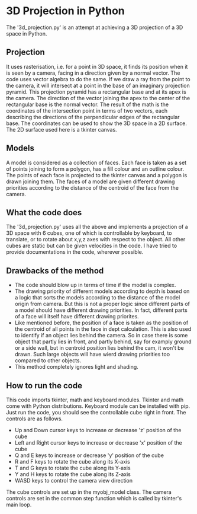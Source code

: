 # 3D Projection in Python
The '3d_projection.py' is an attempt at achieving a 3D projection of a 3D space in Python. 

## Projection
It uses rasterisation, i.e. for a point in 3D space, it finds its position when it is seen by a camera, facing in a direction given by a normal vector. The code uses vector algebra to do the same. If we draw a ray from the point to the camera, it will intersect at a point in the base of an imaginary projection pyramid. This projection pyramid has a rectangular base and at its apex is the camera. The direction of the vector joining the apex to the center of the rectangular base is the normal vector. The result of the math is the coordinates of the intersection point in terms of two vectors, each describing the directions of the perpendicular edges of the rectangular base. The coordinates can be used to show the 3D space in a 2D surface. The 2D surface used here is a tkinter canvas.

## Models
A model is considered as a collection of faces. Each face is taken as a set of points joining to form a polygon, has a fill colour and an outline colour.  
The points of each face is projected to the tkinter canvas and a polygon is drawn joining them. The faces of a model are given different drawing priorities according to the distance of the centroid of the face from the camera.

## What the code does
The '3d_projection.py' uses all the above and implements a projection of a 3D space with 6 cubes, one of which is controllable by keyboard, to translate, or to rotate about x,y,z axes with respect to the object. All other cubes are static but can be given velocities in the code. I have tried to provide documentations in the code, wherever possible.

## Drawbacks of the method
* The code should blow up in terms of time if the model is complex.
* The drawing priority of different models according to depth is based on a logic that sorts the models according to the distance of the model origin from camera. But this is not a proper logic since different parts of a model should have different drawing priorities. In fact, different parts of a face will itself have different drawing priorites.
* Like mentioned before, the position of a face is taken as the position of the centroid of all points in the face in dept calculation. This is also used to identify if an object lies behind the camera. So in case there is some object that partly lies in front, and partly behind, say for examply ground or a side wall, but in centroid position lies behind the cam, it won't be drawn. Such large objects will have wierd drawing priorities too compared to other objects.
* This method completely ignores light and shading.

## How to run the code
This code imports tkinter, math and keyboard modules. Tkinter and math come with Python distributions. Keyboard module can be installed with pip.
Just run the code, you should see the controllable cube right in front. The controls are as follows.

* Up and Down cursor keys to increase or decrease 'z' position of the cube
* Left and Right cursor keys to increase or decrease 'x' position of the cube
* Q and E keys to increase or decrease 'y' position of the cube
* R and F keys to rotate the cube along its X-axis
* T and G keys to rotate the cube along its Y-axis
* Y and H keys to rotate the cube along its Z-axis
* WASD keys to control the camera view direction

The cube controls are set up in the myobj_model class. The camera controls are set in the common step function which is called by tkinter's main loop.